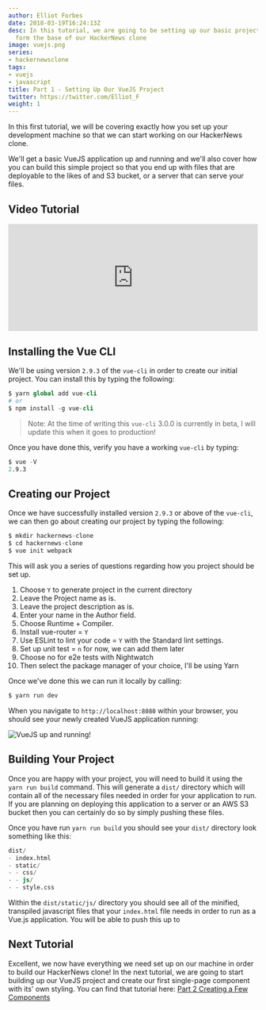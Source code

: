 ```yaml
---
author: Elliot Forbes
date: 2018-03-19T16:24:13Z
desc: In this tutorial, we are going to be setting up our basic project that will
  form the base of our HackerNews clone
image: vuejs.png
series:
- hackernewsclone
tags:
- vuejs
- javascript
title: Part 1 - Setting Up Our VueJS Project
twitter: https://twitter.com/Elliot_F
weight: 1
---
```


In this first tutorial, we will be covering exactly how you set up your development machine so that we can start working on our HackerNews clone. 

We'll get a basic VueJS application up and running and we'll also cover how you can build this simple project so that you end up with files that are deployable to the likes of and S3 bucket, or a server that can serve your files.

## Video Tutorial

<div style="position:relative;height:0;padding-bottom:42.76%"><iframe src="https://www.youtube.com/embed/IezF9Gj4Pcc?ecver=2" style="position:absolute;width:100%;height:100%;left:0" width="842" height="360" frameborder="0" allow="autoplay; encrypted-media" allowfullscreen></iframe></div>

## Installing the Vue CLI

We'll be using version `2.9.3` of the `vue-cli` in order to create our initial project. You can install this by typing the following:

```s
$ yarn global add vue-cli
# or
$ npm install -g vue-cli
```

> Note: At the time of writing this `vue-cli` 3.0.0 is currently in beta, I will update this when it goes to production! 

Once you have done this, verify you have a working `vue-cli` by typing:

```s
$ vue -V
2.9.3
```

## Creating our Project

Once we have successfully installed version `2.9.3` or above of the `vue-cli`, we can then go about creating our project by typing the following:

```s
$ mkdir hackernews-clone
$ cd hackernews-clone
$ vue init webpack
```

This will ask you a series of questions regarding how you project should be set up. 

1. Choose `Y` to generate project in the current directory
1. Leave the Project name as is.
1. Leave the project description as is.
1. Enter your name in the Author field.
1. Choose Runtime + Compiler.
1. Install vue-router = `Y`
1. Use ESLint to lint your code = `Y` with the Standard lint settings.
1. Set up unit test = `n` for now, we can add them later
1. Choose no for e2e tests with Nightwatch
1. Then select the package manager of your choice, I'll be using Yarn

Once we've done this we can run it locally by calling:

```s
$ yarn run dev
```

When you navigate to `http://localhost:8080` within your browser, you should see your newly created VueJS application running:

![VueJS up and running!](https://s3-eu-west-1.amazonaws.com/images.tutorialedge.net/images/hackernews-clone/screenshot-01.png)

## Building Your Project

Once you are happy with your project, you will need to build it using the `yarn run build` command. This will generate a `dist/` directory which will contain all of the necessary files needed in order for your application to run. If you are planning on deploying this application to a server or an AWS S3 bucket then you can certainly do so by simply pushing these files. 

Once you have run `yarn run build` you should see your `dist/` directory look something like this:

```s
dist/
- index.html
- static/
- - css/
- - js/
- - style.css 
```

Within the `dist/static/js/` directory you should see all of the minified, transpiled javascript files that your `index.html` file needs in order to run as a Vue.js application. You will be able to push this up to 

## Next Tutorial

Excellent, we now have everything we need set up on our machine in order to build our HackerNews clone! In the next tutorial, we are going to start building up our VueJS project and create our first single-page component with its' own styling. You can find that tutorial here: [Part 2 Creating a Few Components](/projects/hacker-news-clone-vuejs/part-2-creating-few-components/) 
